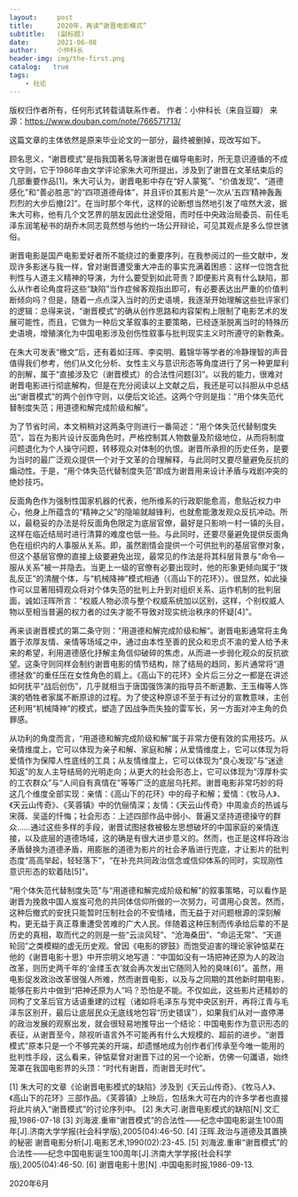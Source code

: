 ```yaml
---
layout:     post
title:      2020年，再读“谢晋电影模式”
subtitle:   (副标题)
date:       2021-06-08
author:     小仲科长
header-img: img/the-first.png
catalog:   true
tags:
    - 社论
---
```


版权归作者所有，任何形式转载请联系作者。
作者：小仲科长（来自豆瓣）
来源：https://www.douban.com/note/766571713/

这篇文章的主体依然是原来毕业论文的一部分，最终被删掉，现改写如下。

顾名思义，“谢晋模式”是指我国著名导演谢晋在编导电影时，所无意识遵循的不成文守则，它于1986年由文学评论家朱大可所提出，涉及到了谢晋在文革结束后的几部重要作品[1]。朱大可认为，谢晋电影中存在“好人蒙冤”、“价值发现”、“道德感化”和“善必胜恶”的“四项道德母体”，并且评价其影片是“一次从‘五四’精神轰轰烈烈的大步后撤[2]”。在当时那个年代，这样的论断想当然地引发了喧然大波，据朱大可称，他有几个文艺界的朋友因此仕途受阻，而时任中央政治局委员、前任毛泽东润笔秘书的胡乔木同志竟然想与他约一场公开辩论，可见其观点是多么惊世骇俗。

谢晋电影是国产电影爱好者所不能绕过的重要序列，在我参阅过的一些文献中，发现许多影迷与我一样，曾对谢晋遭受重大冲击的事实充满着困惑：这样一位饱含批判性与人道主义精神的导演，为什么要受到如此苛责？即便影片真有什么缺陷，那么从作者论角度将这些“缺陷”当作症候客观指出即可，有必要表达出严重的价值判断倾向吗？但是，随着一点点深入当时的历史语境，我逐渐开始理解这些批评家们的逻辑：总得来说，“谢晋模式”的确从创作思路和内容架构上限制了电影艺术的发展可能性，而且，它做为一种后文革叙事的主要策略，已经逐渐脱离当时的特殊历史语境，增殖演化为中国电影涉及创伤性叙事与批判现实主义时所遵守的新教条。

在朱大可发表“檄文”后，还有着如汪晖、李奕明、戴锦华等学者的冷静理智的声音值得我们参考，他们从文化分析、女性主义与意识形态等角度进行了另一种更犀利的剖解，属于“直接涉及它（谢晋模式）的合法性问题[3]”。以我的能力，很难对谢晋电影进行彻底解构，但是在充分阅读以上文献之后，我还是可以抖胆从中总结出“谢晋模式”的两个创作守则，以便后文论述。这两个守则是指：“用个体失范代替制度失范；用道德和解完成阶级和解”。

为了节省时间，本文稍稍对这两条守则进行一番简述：“用个体失范代替制度失范”，旨在为影片设计反面角色时，严格控制其人物数量及阶级地位，从而将制度问题退化为个人操守问题，转移观众对体制的仇恨。谢晋所承担的历史任务，是要为当时的最广泛观众提供一个对于文革的合理解释，与此同时又要尽量避免反抗的煽动性。于是，“用个体失范代替制度失范”即成为谢晋用来设计矛盾与戏剧冲突的绝妙技巧。

反面角色作为强制性国家机器的代表，他所维系的行政职能愈高，愈贴近权力中心，他身上所蕴含的“精神之父”的隐喻就越锋利，也就愈能激发观众反抗冲动。所以，最稳妥的办法是将反面角色限定为底层官僚，最好是只影响一村一镇的头目，这样在临近结局时进行清算的难度也低一些。与此同时，还要尽量避免提供反面角色在组织内的人事服从关系。即，虽然剧情会提供一个可供批判的基层官僚对象，但这个基层官僚的直接上级要避免出现，最常见的作法是将其科层背景与“命令—服从关系”被一并隐去。当更上一级的官僚有必要出现时，他的形象更倾向属于“拨乱反正”的清醒个体，与“机械降神”模式相通（《高山下的花环》）。很显然，如此操作可以显著阻碍观众将对个体失范的批判上升到对组织关系、运作机制的批判层面，诚如汪晖所言：“权威人物必须与整个权威系统加以区别，这样，个别权威人物以至相当普遍的权力者的过失才能不导致对现实统治秩序的怀疑[4]”。

再来谈谢晋模式的第二条守则：“用道德和解完成阶级和解”。谢晋电影通常将主角置于浓厚友情、亲情等场域之中，通过由本性至善的民众和忠贞不渝的爱人给予未来的希望，利用道德感化抒解主角信仰破碎的焦虑，从而进一步弱化观众的反抗欲望。这条守则同样会制约谢晋电影的情节结构，除了结局的趋同，影片通常将“道德拯救”的重任压在女性角色的肩上。《高山下的花环》全片后三分之一都是在讲述如何抚平“战后创伤”，几乎就相当于唐国强饰演的指导员不断道歉、王玉梅等人饰演的牺牲者家属不断原谅的过程。为了使这种原谅不至于有过分的宣教意味，主创还利用“机械降神”的模式，塑造了因战争而失独的雷军长，另一方面对冲主角的负罪感。

从功利的角度而言，“用道德和解完成阶级和解”属于非常方便有效的实用技巧。从亲情维度上，它可以体现为亲子和解、家庭和解；从爱情维度上，它可以体现为将爱情作为保障人性底线的工具；从友情维度上，它可以体现为“良心发现”与“迷途知返”的友人主导结局的光明走向；从更大的社会形态上，它可以体现为“淳厚朴实的工农群众”与“人间自有真情在”等等广泛的底层乌托邦。谢晋电影非常巧妙的将这几个维度全部实现：亲情：《高山下的花环》中的母子和解；爱情：《牧马人》、《天云山传奇》、《芙蓉镇》中的伉俪情深；友情：《天云山传奇》中周渝贞的热诚与宋薇、吴遥的忏悔；社会形态：上述四部作品中弱小、普遍又坚持道德操守的群众……通过这些多样的手段，谢晋试图拯救被极左思想破坏的中国家庭的亲情连接，以及底层的道德场域，这的确是有很大进步意义的。然而，也正是这样将政治矛盾替换为道德矛盾，用膨胀的道德为影片的社会矛盾进行兜底，才让影片的批判态度“高高举起，轻轻落下”，“在补充共同政治信念或信仰体系的同时，实现刚性意识形态的软着陆[5]”。

“用个体失范代替制度失范”与“用道德和解完成阶级和解”的叙事策略，可以看作是谢晋为挽救中国人岌岌可危的共同体信仰所做的一次努力，可谓用心良苦。然而，这种后撤式的安抚只能暂时压制社会的不安情绪，而无益于对问题根源的深刻解构，更无益于真正尊重遭受苦难的广大人民。伴随着这种压制而传承给后辈的不是历史的真相，取而代之的则是一些“云淡风轻”、“沧海桑田”、“命运无常”、“天道轮回”之类模糊的虚无历史观。曾因《电影的锣鼓》而饱受迫害的理论家钟惦棐在他的《谢晋电影十思》中开宗明义地写道：“中国如没有一场把神还原为人的政治改革，则历史两千年的‘金缕玉衣’就会再次发出它随同入殓的臭味[6]”。虽然，用电影促发政治改革很强人所难，然而谢晋电影，以及与之同期的其他新时期电影，能够在影片中做到“把神还原为人”吗？恐怕是不能。不仅如此，这些影片还精妙的同构了文革后官方话语重建的过程（诸如将毛泽东与党中央区别开，再将江青与毛泽东区别开，最后让底层民众无底线地包容“历史错误”），如果我们从对一直停滞的政治发展的观察出发，就会很轻易地推导出一个结论：中国电影作为意识形态的表征，从谢晋至今，除视听语言外不可能再有什么大规模的、超前的进步。“谢晋模式”原本只是一个不够完美的开端，却遗憾地成为创作者们传承至今唯一能用的批判性手段，这么看来，钟惦棐曾对谢晋下过的另一个论断，仿佛一句讖语，始终笼罩在我国电影界的头顶：“时代有谢晋，而谢晋无时代”。

[1] 朱大可的文章《论谢晋电影模式的缺陷》涉及到《天云山传奇》、《牧马人》、《高山下的花环》三部作品。《芙蓉镇》上映后，包括朱大可在内的许多学者也直接将此片纳入“谢晋模式”的讨论序列中。
[2] 朱大可.谢晋电影模式的缺陷[N].文汇报,1986-07-18
[3] 刘海波.重审“谢晋模式”的合法性——纪念中国电影诞生100周年[J].济南大学学报(社会科学版),2005(04):46-50.
[4] 汪晖.政治与道德及其置换的秘密 谢晋电影分析[J].电影艺术,1990(02):23-45.
[5] 刘海波.重审“谢晋模式”的合法性——纪念中国电影诞生100周年[J].济南大学学报(社会科学版),2005(04):46-50.
[6] 谢晋电影十思[N] .中国电影时报,1986-09-13.

2020年6月
